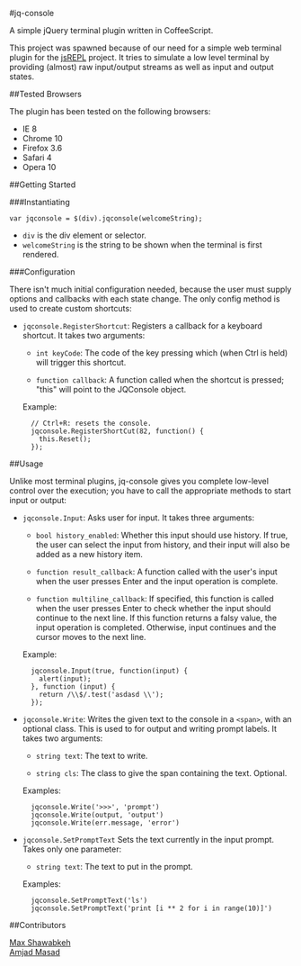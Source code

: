 #jq-console

A simple jQuery terminal plugin written in CoffeeScript.

This project was spawned because of our need for a simple web terminal plugin 
for the <a href="http://github.com/amasad/jsrepl">jsREPL</a> project. It
tries to simulate a low level terminal by providing (almost) raw input/output
streams as well as input and output states.

##Tested Browsers

The plugin has been tested on the following browsers:

* IE 8
* Chrome 10
* Firefox 3.6
* Safari 4
* Opera 10

##Getting Started

###Instantiating

    var jqconsole = $(div).jqconsole(welcomeString);

* `div` is the div element or selector.
* `welcomeString` is the string to be shown when the terminal is first rendered.

###Configuration

There isn't much initial configuration needed, because the user must supply
options and callbacks with each state change. The only config method is used to
create custom shortcuts:

* `jqconsole.RegisterShortcut`: Registers a callback for a keyboard shortcut.
  It takes two arguments:

    * `int keyCode`: The code of the key pressing which (when Ctrl is held) will
      trigger this shortcut.

    * `function callback`: A function called when the shortcut is pressed;
      "this" will point to the JQConsole object.

    Example:

        // Ctrl+R: resets the console.
        jqconsole.RegisterShortCut(82, function() {
          this.Reset();
        });

##Usage

Unlike most terminal plugins, jq-console gives you complete low-level control
over the execution; you have to call the appropriate methods to start input
or output:

* `jqconsole.Input`: Asks user for input. It takes three arguments:

    * `bool history_enabled`: Whether this input should use history. If true,
      the user can select the input from history, and their input will also be
      added as a new history item.

    * `function result_callback`: A function called with the user's input when
      the user presses Enter and the input operation is complete.

    * `function multiline_callback`: If specified, this function is called when
      the user presses Enter to check whether the input should continue to the
      next line. If this function returns a falsy value, the input operation
      is completed. Otherwise, input continues and the cursor moves to the next 
      line.

    Example:

        jqconsole.Input(true, function(input) {
          alert(input);
        }, function (input) {
          return /\\$/.test('asdasd \\');
        });

* `jqconsole.Write`: Writes the given text to the console in a `<span>`, with an 
  optional class. This is used to for output and writing prompt labels. It takes
  two arguments:

    * `string text`: The text to write.

    * `string cls`: The class to give the span containing the text. Optional.

    Examples:

        jqconsole.Write('>>>', 'prompt')
        jqconsole.Write(output, 'output')
        jqconsole.Write(err.message, 'error')

* `jqconsole.SetPromptText` Sets the text currently in the input prompt. Takes
  only one parameter:

    * `string text`: The text to put in the prompt.

    Examples:

        jqconsole.SetPromptText('ls')
        jqconsole.SetPromptText('print [i ** 2 for i in range(10)]')

##Contributors

[Max Shawabkeh](http://max99x.com/)  
[Amjad Masad](http://twitter.com/amasad)
